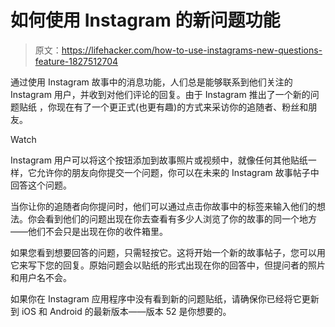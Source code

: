 # 如何使用 Instagram 的新问题功能

> 原文：<https://lifehacker.com/how-to-use-instagrams-new-questions-feature-1827512704>

通过使用 Instagram 故事中的消息功能，人们总是能够联系到他们关注的 Instagram 用户，并收到对他们评论的回复。由于 Instagram 推出了一个新的问题贴纸 ，你现在有了一个更正式(也更有趣)的方式来采访你的追随者、粉丝和朋友。

Watch

Instagram 用户可以将这个按钮添加到故事照片或视频中，就像任何其他贴纸一样，它允许你的朋友向你提交一个问题，你可以在未来的 Instagram 故事帖子中回答这个问题。

当你让你的追随者向你提问时，他们可以通过点击你故事中的标签来输入他们的想法。你会看到他们的问题出现在你去查看有多少人浏览了你的故事的同一个地方——他们不会只是出现在你的收件箱里。

如果您看到想要回答的问题，只需轻按它。这将开始一个新的故事帖子，您可以用它来写下您的回复。原始问题会以贴纸的形式出现在你的回答中，但提问者的照片和用户名不会。

如果你在 Instagram 应用程序中没有看到新的问题贴纸，请确保你已经将它更新到 iOS 和 Android 的最新版本——版本 52 是你想要的。